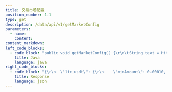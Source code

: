```yaml
---
title: 交易市场配置
position_number: 1.1
type: get
description: /data/api/v1/getMarketConfig
parameters:
  - name:
    content:
content_markdown:
left_code_blocks:
  - code_block: "public void getMarketConfig() {\r\n\tString text = HttpUtil.get(URL + \"/data/api/v1/getMarketConfig\");\r\n\tSystem.out.println(text);\r\n}"
    title: Java
    language: java
right_code_blocks:
  - code_block: "{\r\n  \"ltc_usdt\": {\r\n    \"minAmount\": 0.00010,       // 最小下单数量\r\n    \"minMoney\": 5,       \t// 最小下单金额\r\n    \"pricePoint\": 2,            // 价格小数点(价格精度，不能大于此精度)\r\n    \"coinPoint\": 4,             // 数量小数点(数量精度，不能大于此精度)\r\n    \"maker\": 0.00100000,        // 主动单交易手续费\r\n    \"taker\": 0.00100000         // 被动单交易手续费\r\n  }\r\n  \"eth_usdt\": {\r\n    \"minAmount\": 0.00010,\r\n    \"pricePoint\": 2,\r\n    \"coinPoint\": 4,\r\n    \"maker\": 0.00100000,\r\n    \"taker\": 0.00100000\r\n  },\r\n  \"btc_usdt\": {\r\n    \"minAmount\": 0.0000010,\r\n    \"pricePoint\": 2,\r\n    \"coinPoint\": 6,\r\n    \"maker\": 0.00100000,\r\n    \"taker\": 0.00100000\r\n  }\r\n  ...\r\n}"
    title: Response
    language: json
---
```


